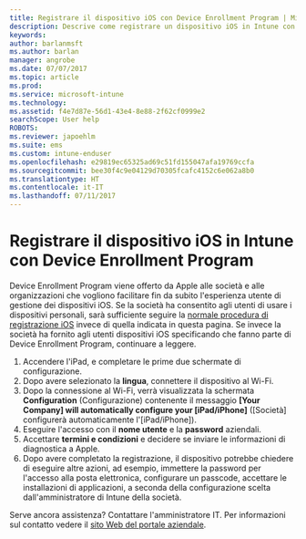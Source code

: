 ```yaml
---
title: Registrare il dispositivo iOS con Device Enrollment Program | Microsoft Docs
description: Descrive come registrare un dispositivo iOS in Intune con DEP
keywords: 
author: barlanmsft
ms.author: barlan
manager: angrobe
ms.date: 07/07/2017
ms.topic: article
ms.prod: 
ms.service: microsoft-intune
ms.technology: 
ms.assetid: f4e7d87e-56d1-43e4-8e88-2f62cf0999e2
searchScope: User help
ROBOTS: 
ms.reviewer: japoehlm
ms.suite: ems
ms.custom: intune-enduser
ms.openlocfilehash: e29819ec65325ad69c51fd155047afa19769ccfa
ms.sourcegitcommit: bee30f4c9e04129d70305fcafc4152c6e062a8b0
ms.translationtype: HT
ms.contentlocale: it-IT
ms.lasthandoff: 07/11/2017
---
```

# <a name="enroll-your-ios-device-in-intune-with-the-device-enrollment-program"></a>Registrare il dispositivo iOS in Intune con Device Enrollment Program

Device Enrollment Program viene offerto da Apple alle società e alle organizzazioni che vogliono facilitare fin da subito l'esperienza utente di gestione dei dispositivi iOS. Se la società ha consentito agli utenti di usare i dispositivi personali, sarà sufficiente seguire la [normale procedura di registrazione iOS](enroll-your-device-in-intune-ios.md) invece di quella indicata in questa pagina. Se invece la società ha fornito agli utenti dispositivi iOS specificando che fanno parte di Device Enrollment Program, continuare a leggere.

1.  Accendere l'iPad, e completare le prime due schermate di configurazione.
2.  Dopo avere selezionato la **lingua**, connettere il dispositivo al Wi-Fi.
3.  Dopo la connessione al Wi-Fi, verrà visualizzata la schermata **Configuration** (Configurazione) contenente il messaggio **[Your Company] will automatically configure your [iPad/iPhone]** ([Società] configurerà automaticamente l'[iPad/iPhone]).
4.  Eseguire l'accesso con il **nome utente** e la **password** aziendali.
5.  Accettare **termini e condizioni** e decidere se inviare le informazioni di diagnostica a Apple.
6.  Dopo avere completato la registrazione, il dispositivo potrebbe chiedere di eseguire altre azioni, ad esempio, immettere la password per l'accesso alla posta elettronica, configurare un passcode, accettare le installazioni di applicazioni, a seconda della configurazione scelta dall'amministratore di Intune della società.

Serve ancora assistenza? Contattare l'amministratore IT. Per informazioni sul contatto vedere il [sito Web del portale aziendale](http://portal.manage.microsoft.com).
